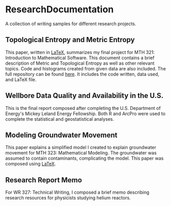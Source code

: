 # ResearchDocumentation
A collection of writing samples for different research projects.

## Topological Entropy and Metric Entropy
This paper, written in [LaTeX](https://github.com/megan-lynn-tucker/ResearchDocumentation/blob/master/Topological%20Entropy%20and%20Metric%20Entropy.tex), summarizes my final project for MTH 321: Introduction to Mathematical Software.
This document contains a brief description of Metric and Topological Entropy as well as other relevant topics.
Code and histograms created from given data are also included.
The full repository can be found [here](https://github.com/megan-lynn-tucker/TopologicalEntropy).
It includes the code written, data used, and LaTeX file.

## Wellbore Data Quality and Availability in the U.S.
This is the final report composed after completing the U.S. Department of Energy's Mickey Leland Energy Fellowship.
Both R and ArcPro were used to complete the statistical and geostatistical analyses. 

## Modeling Groundwater Movement
This paper explains a simplified model I created to explain groundwater movement for MTH 323: Mathematical Modeling. 
The groundwater was assumed to contain contaminants, complicating the model.
This paper was composed using [LaTeX](https://github.com/megan-lynn-tucker/ResearchDocumentation/blob/master/Modeling%20Groundwater%20Movement.tex).

## Research Report Memo
For WR 327: Technical Writing, I composed a brief memo describing research resources for physicists studying helium reactors.
